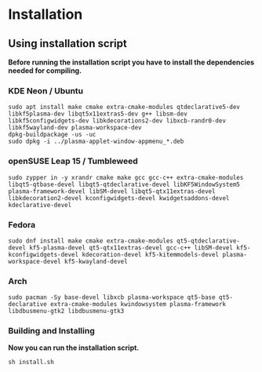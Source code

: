 Installation
============

## Using installation script

**Before running the installation script you have to install the dependencies needed for compiling.**


### KDE Neon / Ubuntu

```
sudo apt install make cmake extra-cmake-modules qtdeclarative5-dev libkf5plasma-dev libqt5x11extras5-dev g++ libsm-dev libkf5configwidgets-dev libkdecorations2-dev libxcb-randr0-dev libkf5wayland-dev plasma-workspace-dev
dpkg-buildpackage -us -uc
sudo dpkg -i ../plasma-applet-window-appmenu_*.deb
```

### openSUSE Leap 15 / Tumbleweed

```
sudo zypper in -y xrandr cmake make gcc gcc-c++ extra-cmake-modules libqt5-qtbase-devel libqt5-qtdeclarative-devel libKF5WindowSystem5 plasma-framework-devel libSM-devel libqt5-qtx11extras-devel libkdecoration2-devel kconfigwidgets-devel kwidgetsaddons-devel kdeclarative-devel
```

### Fedora
```
sudo dnf install make cmake extra-cmake-modules qt5-qtdeclarative-devel kf5-plasma-devel qt5-qtx11extras-devel gcc-c++ libSM-devel kf5-kconfigwidgets-devel kdecoration-devel kf5-kitemmodels-devel plasma-workspace-devel kf5-kwayland-devel 
```

### Arch

```
sudo pacman -Sy base-devel libxcb plasma-workspace qt5-base qt5-declarative extra-cmake-modules kwindowsystem plasma-framework libdbusmenu-gtk2 libdbusmenu-gtk3
```

### Building and Installing

**Now you can run the installation script.**

```
sh install.sh
```

